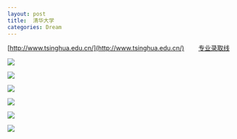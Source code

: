 ```yaml
---
layout: post
title:  清华大学
categories: Dream
---
```


[http://www.tsinghua.edu.cn/](http://www.tsinghua.edu.cn/)
　　[专业录取线](http://gkcx.eol.cn/schoolhtm/specialty/140/10035/specialtyScoreDetail_2015_10010.htm)

![](https://timgsa.baidu.com/timg?image&quality=80&size=b9999_10000&sec=1496770940763&di=1cc2aeed744ff8fd9864e7b1052db916&imgtype=0&src=http%3A%2F%2Fwww.piao.com%2Fdata%2Ffiles%2Fmall%2Fbrand%2F778.jpg)

![](https://ss3.bdstatic.com/70cFv8Sh_Q1YnxGkpoWK1HF6hhy/it/u=3870319617,3643547776&fm=23&gp=0.jpg)


![](https://timgsa.baidu.com/timg?image&quality=80&size=b9999_10000&sec=1497365499&di=2ccb170d693f61ef79abf96ba676ea74&imgtype=jpg&er=1&src=http%3A%2F%2Fimg1.cache.netease.com%2Fcatchpic%2FC%2FC0%2FC0ABEAE3D8A242EE1679F0403F450E6B.jpg)

![](https://timgsa.baidu.com/timg?image&quality=80&size=b9999_10000&sec=1496770909071&di=bca453addb3032f0a4b5332a4bf89cb5&imgtype=0&src=http%3A%2F%2Fres.img.ifeng.com%2Fd3710a96add021b1%2F2011%2F0419%2Frdn_4dad270faf877.jpg)

![](https://timgsa.baidu.com/timg?image&quality=80&size=b9999_10000&sec=1496770987754&di=d35cf8a10c789656157076b215a4f850&imgtype=0&src=http%3A%2F%2Fyouimg1.c-ctrip.com%2Ftarget%2Ffd%2Ftg%2Fg2%2FM00%2FB5%2F58%2FCghzgFUOU8iANHBQAAHkd1Y13F8375.jpg)

![](https://timgsa.baidu.com/timg?image&quality=80&size=b9999_10000&sec=1496771043633&di=9f22165479fb22a793b93dc0feba862c&imgtype=0&src=http%3A%2F%2Fwww.jsnengfei.com%2Fbook_cover%2Fbd10147521.jpg)
